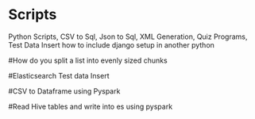# Scripts

Python Scripts, CSV to Sql, Json to Sql, XML Generation, Quiz Programs, Test Data Insert
how to include django setup in another python

#How do you split a list into evenly sized chunks

#Elasticsearch Test data Insert

#CSV to Dataframe using Pyspark

#Read  Hive tables and write into es using pyspark

